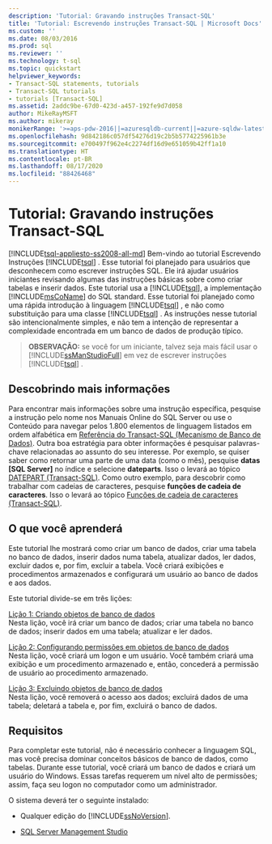 ```yaml
---
description: 'Tutorial: Gravando instruções Transact-SQL'
title: 'Tutorial: Escrevendo instruções Transact-SQL | Microsoft Docs'
ms.custom: ''
ms.date: 08/03/2016
ms.prod: sql
ms.reviewer: ''
ms.technology: t-sql
ms.topic: quickstart
helpviewer_keywords:
- Transact-SQL statements, tutorials
- Transact-SQL tutorials
- tutorials [Transact-SQL]
ms.assetid: 2addc9be-67d0-423d-a457-192fe9d7d058
author: MikeRayMSFT
ms.author: mikeray
monikerRange: '>=aps-pdw-2016||=azuresqldb-current||=azure-sqldw-latest||>=sql-server-2016||=sqlallproducts-allversions||>=sql-server-linux-2017||=azuresqldb-mi-current'
ms.openlocfilehash: 9d842186c057df54276d19c2b5b5774225961b3e
ms.sourcegitcommit: e700497f962e4c2274df16d9e651059b42ff1a10
ms.translationtype: HT
ms.contentlocale: pt-BR
ms.lasthandoff: 08/17/2020
ms.locfileid: "88426468"
---
```

# <a name="tutorial-writing-transact-sql-statements"></a>Tutorial: Gravando instruções Transact-SQL
[!INCLUDE[tsql-appliesto-ss2008-all-md](../includes/tsql-appliesto-ss2008-all-md.md)]
Bem-vindo ao tutorial Escrevendo Instruções [!INCLUDE[tsql](../includes/tsql-md.md)] . Esse tutorial foi planejado para usuários que desconhecem como escrever instruções SQL. Ele irá ajudar usuários iniciantes revisando algumas das instruções básicas sobre como criar tabelas e inserir dados. Este tutorial usa a [!INCLUDE[tsql](../includes/tsql-md.md)], a implementação [!INCLUDE[msCoName](../includes/msconame-md.md)] do SQL standard. Esse tutorial foi planejado como uma rápida introdução à linguagem [!INCLUDE[tsql](../includes/tsql-md.md)] , e não como substituição para uma classe [!INCLUDE[tsql](../includes/tsql-md.md)] . As instruções nesse tutorial são intencionalmente simples, e não tem a intenção de representar a complexidade encontrada em um banco de dados de produção típico.  
  
>**OBSERVAÇÃO:** se você for um iniciante, talvez seja mais fácil usar o [!INCLUDE[ssManStudioFull](../includes/ssmanstudiofull-md.md)] em vez de escrever instruções [!INCLUDE[tsql](../includes/tsql-md.md)] .  
  
## <a name="finding-more-information"></a>Descobrindo mais informações  
Para encontrar mais informações sobre uma instrução específica, pesquise a instrução pelo nome nos Manuais Online do SQL Server ou use o Conteúdo para navegar pelos 1.800 elementos de linguagem listados em ordem alfabética em [Referência do Transact-SQL &#40;Mecanismo de Banco de Dados&#41;](../t-sql/transact-sql-reference-database-engine.md). Outra boa estratégia para obter informações é pesquisar palavras-chave relacionadas ao assunto do seu interesse. Por exemplo, se quiser saber como retornar uma parte de uma data (como o mês), pesquise **datas [SQL Server]** no índice e selecione **dateparts**. Isso o levará ao tópico [DATEPART &#40;Transact-SQL&#41;](../t-sql/functions/datepart-transact-sql.md). Como outro exemplo, para descobrir como trabalhar com cadeias de caracteres, pesquise **funções de cadeia de caracteres**. Isso o levará ao tópico [Funções de cadeia de caracteres &#40;Transact-SQL&#41;](../t-sql/functions/string-functions-transact-sql.md).  
  
## <a name="what-you-will-learn"></a>O que você aprenderá  
Este tutorial lhe mostrará como criar um banco de dados, criar uma tabela no banco de dados, inserir dados numa tabela, atualizar dados, ler dados, excluir dados e, por fim, excluir a tabela. Você criará exibições e procedimentos armazenados e configurará um usuário ao banco de dados e aos dados.  
  
Este tutorial divide-se em três lições:  
  
[Lição 1: Criando objetos de banco de dados](../t-sql/lesson-1-creating-database-objects.md)  
Nesta lição, você irá criar um banco de dados; criar uma tabela no banco de dados; inserir dados em uma tabela; atualizar e ler dados.  
  
[Lição 2: Configurando permissões em objetos de banco de dados](../t-sql/lesson-2-configuring-permissions-on-database-objects.md)  
Nesta lição, você criará um logon e um usuário. Você também criará uma exibição e um procedimento armazenado e, então, concederá a permissão de usuário ao procedimento armazenado.  
  
[Lição 3: Excluindo objetos de banco de dados](../t-sql/lesson-3-deleting-database-objects.md)  
Nesta lição, você removerá o acesso aos dados; excluirá dados de uma tabela; deletará a tabela e, por fim, excluirá o banco de dados.  
  
## <a name="requirements"></a>Requisitos  
Para completar este tutorial, não é necessário conhecer a linguagem SQL, mas você precisa dominar conceitos básicos de banco de dados, como tabelas. Durante esse tutorial, você criará um banco de dados e criará um usuário do Windows. Essas tarefas requerem um nível alto de permissões; assim, faça seu logon no computador como um administrador.  
  
O sistema deverá ter o seguinte instalado:  
  
-   Qualquer edição do [!INCLUDE[ssNoVersion](../includes/ssnoversion-md.md)].  
  
-  [SQL Server Management Studio](../ssms/download-sql-server-management-studio-ssms.md)  
  

 
  
  
  

